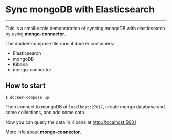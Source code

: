 # Sync mongoDB with Elasticsearch
----
This is a small-scale demonstration of syncing mongoDB with elasticsearch by using **mongo-connector**.

The docker-compose file runs 4 docker containers:

- Elasticsearch
- mongoDB
- Kibana
- mongo-connector

## How to start
```
$ docker-compose up
```

Then connect to mongoDB at `localhost:27017`, create mongo database and some collections, and add some data. 

Now you can query the data in Kibana at [http://localhost:5601](http://localhost:5601)

[More info](https://github.com/mongodb-labs/mongo-connector/wiki/Usage%20with%20ElasticSearch) about **mongo-connector**.
